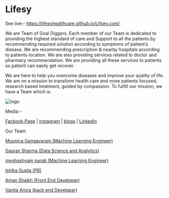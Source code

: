 # Lifesy

See live:- https://lifesyhealthcare.github.io/Lifsey.com/

We are Team of Goal Diggers. Each member of our Team is dedicated to providing the highest standard of care and Support to all the patients by recommending required solution according to symptoms of patient’s disease. We are recommending prescription & nearby hospitals according to patients location. We are also providing services related to doctor and pharmacy recommendation. We are providing all these services to patients so patient can easily get recover.

We are here to help you overcome diseases and improve your quality of life. We are on a mission to transform health care and more patients focused, research based treatment, guided by compassion. To fulfill our mission, we have a Team which is.


![logo](https://user-images.githubusercontent.com/87700760/126350691-4c0c6dc4-aad2-4782-964f-c6267fc5da62.jpeg)

Media:-

<a href="https://www.facebook.com/?sk=welcome">Facbook Page</a> |
<a href="https://www.instagram.com/caring_here/">instagram</a> |
<a href="https://lifesyheathcare.blogspot.com/">blogs</a> |
<a href="https://www.linkedin.com/in/healthcare-recommendation-423783218/">Linkedin</a>

Our Team

<a href="https://www.instagram.com/mounicagangavaram/">Mounica Gangavaram (Machine Learning Engineer)</a>

<a href="https://www.linkedin.com/in/gaurav-sharma-65190285">Gaurav Sharma (Data Science and Analytics)</a>

<a href="https://www.linkedin.com/in/meghashyam-parab-6898011a4/">meghashyam parab (Machine Learning Engineer)</a>

<a href="https://www.instagram.com/ishika__gupta31/">Ishika Gupta (PR)</a>

<a href="https://www.linkedin.com/in/aman-shaikh-2b6a8b18b/">Aman Shaikh (Front End Developer)</a>

<a href="http://www.linkedin.com/in/vanita-arora-1a0940216">Vanita Arora (back end Developer)</a>
